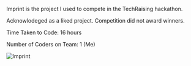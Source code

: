 Imprint is the project I used to compete in the TechRaising hackathon.

Acknowlodeged as a liked project. Competition did not award winners. 

Time Taken to Code: 16 hours

Number of Coders on Team: 1 (Me)

![Imprint](https://raw.github.com/bvallelunga/imprint/master/screenshot.png)

